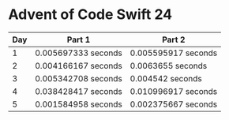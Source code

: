 # Advent of Code Swift 24

|Day|Part 1|Part 2|
|---|------|------|
|1|0.005697333 seconds|0.005595917 seconds|
|2|0.004166167 seconds|0.0063655 seconds|
|3|0.005342708 seconds|0.004542 seconds|
|4|0.038428417 seconds|0.010996917 seconds|
|5|0.001584958 seconds|0.002375667 seconds|